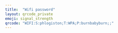 ```yaml
---
title:  "Wifi password"
layout: qrcode_private
emoji: signal_strength
qrcode: "WIFI:S:phlogiston;T:WPA;P:burnbabyburn;;"
---
```

